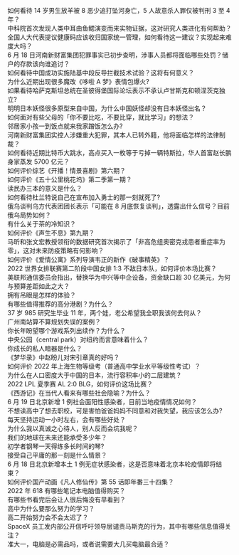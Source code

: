 如何看待 14 岁男生放羊被 8 恶少追打坠河身亡，5 人故意杀人罪仅被判刑 3 至 4 年？  
中科院首次发现人类中耳由鱼鳃演变而来实物证据，这对研究人类进化有何帮助？  
全国人大代表提议健康码应该收归国家统一管理，如何看待这一建议？实现起来难度大吗？  
6 月 18 日河南新财富集团犯罪事实已初步查明，涉事人员都将面临哪些处罚？储户的存款该向谁追讨？  
如何看待中国成功实施陆基中段反导拦截技术试验？这将有何意义？  
为什么近期出现很多魔改《哆啦 A 梦》表情包爆火?  
如果看待哈萨克斯坦总统在圣彼得堡国际论坛表示不承认卢甘斯克和顿涅茨克独立?  
明明日本妖怪很多原型来自中国，为什么中国妖怪却没有日本妖怪出名？  
如何面对有些父母的「你不要比吃，不要比穿，就比学习」的想法？  
邻居家小孩一到饭点就来我家蹭饭怎么办?  
河南新财富集团实控人涉嫌重大犯罪，其本人已转外籍，他将面临怎样的法律制裁？  
如何看待近期比特币大跳水，高点买入一枚等于亏掉一辆特斯拉，华人首富赵长鹏身家蒸发 5700 亿元？  
如何评价综艺《开播！情景喜剧》第六期？  
如何评价《五十公里桃花坞》第二季第一期？  
读民办三本的意义是什么？  
如何看待杜兰特说自己在宣布加入勇士的那一刻就死了?  
俄乌谈判乌方代表团团长表示「可能在 8 月底恢复谈判」，透露出什么信号？目前俄乌局势如何？  
有什么关于茶的冷知识？  
如何评价《声生不息》第九期？  
马昕和张文宏教授领衔的数据研究首次揭示了「非高危组奥密克戎患者重症率为零」，这对未来防疫策略有何影响？  
如何评价《爱情公寓》系列导演韦正的新作《破事精英》？  
2022 世界女排联赛第二阶段中国女排 1:3 不敌日本队，如何评价本场比赛？  
美联邦通信委员会指出，替换华为中兴等中企设备，资金缺口超 30 亿美元，为何与预算差距如此之大？  
拥有吊眼是怎样的体验？  
有哪些值得推荐的高分港剧？为什么？  
37 岁 985 研究生毕业 11 年，两个娃，老公希望我全职我该何去何从？  
广州南站算不算规划失误的案例？  
你长年盼望哪个游戏系列出续作？为什么？  
中央公园（central park）对纽约而言意味着什么？  
你成长的私人暗器是什么？  
《梦华录》中赵盼儿对宋引章真的好吗？  
如何评价 2022 年上海生物等级考（普通高中学业水平等级性考试）？  
为什么在人口密度大于中国的日本，流行容积率小的二层建筑？  
2022 LPL 夏季赛 AL 2:0 BLG，如何评价这场比赛？  
《西游记》在当代人看来有哪些社会隐喻？为什么？  
6 月 19 日北京新增 1 例社会面阳性感染者，目前当地疫情情况如何？  
不想读高中了想去职校，可是害怕爸爸妈妈不同意和对我失望，我应该怎么办?  
每天坚持运动一小时左右，会有哪些好处？  
为什么我以真诚之心待人，别人反而会坑我呢？  
我们的地球在未来还能承受多少年？  
初学者钢琴一天得练多长时间的琴?  
接受自己平庸的那一刻是什么情景？  
6 月 18 日北京新增本土 1 例无症状感染者，这是否意味着北京本轮疫情即将结束？  
如何评价国产动画《凡人修仙传》第 55 话即年番三十四集？  
2022 年 618 有哪些笔记本电脑值得购买？  
有哪些书看完后会让人很后悔没有早看到？  
高中为什么要那么努力的学习？  
高二开始努力会不会太迟了？  
SpaceX 员工发内部公开信呼吁领导层谴责马斯克的行为，其中有哪些信息值得关注？  
准大一，电脑是必需品吗，或者说需要大几买电脑最合适？  

